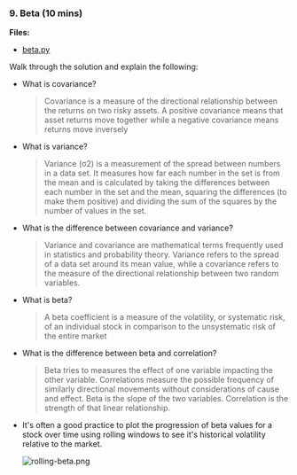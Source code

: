 ### 9. Beta (10 mins)

**Files:**

* [beta.py](Activities/09-Beta/Solved/beta.py)

Walk through the solution and explain the following:

* What is covariance?

  > Covariance is a measure of the directional relationship between the returns on two risky assets. A positive covariance means that asset returns move together while a negative covariance means returns move inversely

* What is variance?

  > Variance (σ2) is a measurement of the spread between numbers in a data set. It measures how far each number in the set is from the mean and is calculated by taking the differences between each number in the set and the mean, squaring the differences (to make them positive) and dividing the sum of the squares by the number of values in the set.

* What is the difference between covariance and variance?

  > Variance and covariance are mathematical terms frequently used in statistics and probability theory. Variance refers to the spread of a data set around its mean value, while a covariance refers to the measure of the directional relationship between two random variables.

* What is beta?

  > A beta coefficient is a measure of the volatility, or systematic risk, of an individual stock in comparison to the unsystematic risk of the entire market

* What is the difference between beta and correlation?

  > Beta tries to measures the effect of one variable impacting the other variable. Correlations measure the possible frequency of similarly directional movements without considerations of cause and effect. Beta is the slope of the two variables. Correlation is the strength of that linear relationship.

* It's often a good practice to plot the progression of beta values for a stock over time using rolling windows to see it's historical volatility relative to the market.

  ![rolling-beta.png](Images/rolling-beta.png)

